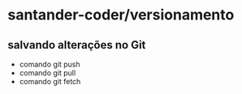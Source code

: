 # santander-coder/versionamento

## salvando alterações no Git
* comando git push
* comando git pull
* comando git fetch

